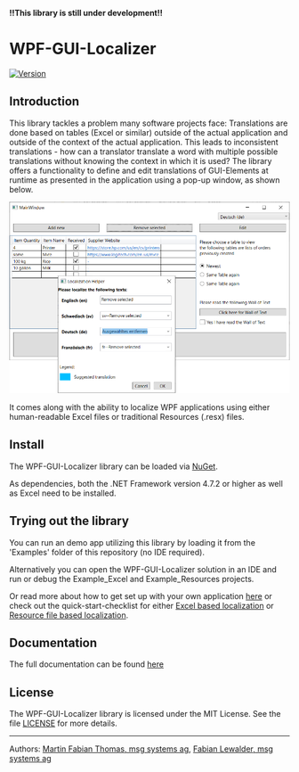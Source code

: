 **!!This library is still under development!!**

# WPF-GUI-Localizer

[![Version](https://img.shields.io/nuget/v/GUILocalizer)](https://www.nuget.org/packages/GUILocalizer)

## Introduction

This library tackles a problem many software projects face: Translations are done based on tables (Excel or similar) outside of the actual application and outside of the context of the actual application. This leads to inconsistent translations - how can a translator translate a word with multiple possible translations without knowing the context in which it is used?
The library offers a functionality to define and edit translations of GUI-Elements at runtime as presented in the application using a pop-up window, as shown below.

![Dialog Pop-up Window](Docs/dialog.PNG)

It comes along with the ability to localize WPF applications using either human-readable Excel files or traditional Resources (.resx) files.

## Install

The WPF-GUI-Localizer library can be loaded via [NuGet](https://www.nuget.org/packages/GUILocalizer).

As dependencies, both the .NET Framework version 4.7.2 or higher as well as Excel need to be installed.

## Trying out the library

You can run an demo app utilizing this library by loading it from the 'Examples' folder of this repository (no IDE required).

Alternatively you can open the WPF-GUI-Localizer solution in an IDE and run or debug the Example_Excel and Example_Resources projects.

Or read more about how to get set up with your own application [here](Docs/documentation.md#setup) or check out the quick-start-checklist for either [Excel based localization](Docs/documentation.md#excelquickstart) or [Resource file based localization](Docs/documentation.md#resourcequickstart).

## Documentation

The full documentation can be found [here](Docs/documentation.md)

## License

The WPF-GUI-Localizer library is licensed under the MIT License. See the file [LICENSE](LICENSE) for more details.

-----

Authors: [Martin Fabian Thomas, msg systems ag](mailto:martin.thomas@msg.group),
[Fabian Lewalder, msg systems ag](mailto:fabian.lewalder@msg.group)
